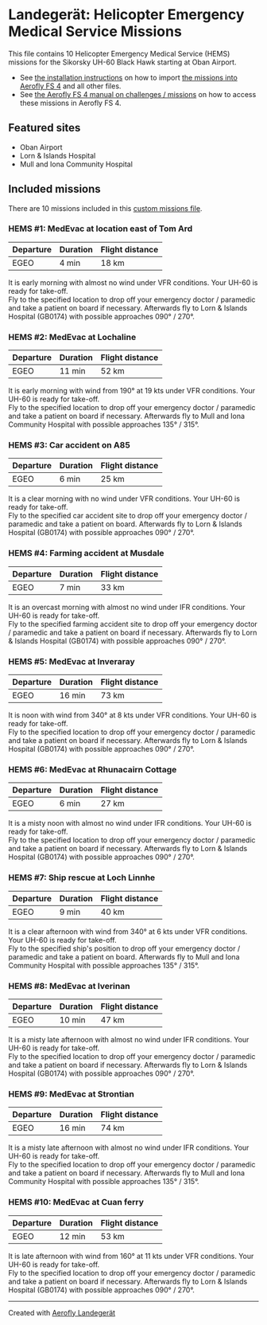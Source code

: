 # Landegerät: Helicopter Emergency Medical Service Missions

This file contains 10 Helicopter Emergency Medical Service (HEMS) missions for the Sikorsky UH-60 Black Hawk starting at Oban Airport.

- See [the installation instructions](https://fboes.github.io/aerofly-missions/docs/generic-installation.html) on how to import [the missions into Aerofly FS 4](missions/custom_missions_user.tmc) and all other files.
- See [the Aerofly FS 4 manual on challenges / missions](https://www.aerofly.com/tutorials/missions/) on how to access these missions in Aerofly FS 4.

## Featured sites

- Oban Airport
- Lorn & Islands Hospital
- Mull and Iona Community Hospital

## Included missions

There are 10 missions included in this [custom missions file](missions/custom_missions_user.tmc).

### HEMS #1: MedEvac at location east of Tom Ard

| Departure | Duration | Flight distance |
| --------- | -------- | --------------- |
| EGEO      | 4 min    | 18 km           |

It is early morning with almost no wind under VFR conditions. Your UH-60 is ready for take-off.  
Fly to the specified location to drop off your emergency doctor / paramedic and take a patient on board if necessary. Afterwards fly to Lorn & Islands Hospital (GB0174) with possible approaches 090° / 270°.

### HEMS #2: MedEvac at Lochaline

| Departure | Duration | Flight distance |
| --------- | -------- | --------------- |
| EGEO      | 11 min   | 52 km           |

It is early morning with wind from 190° at 19 kts under VFR conditions. Your UH-60 is ready for take-off.  
Fly to the specified location to drop off your emergency doctor / paramedic and take a patient on board if necessary. Afterwards fly to Mull and Iona Community Hospital with possible approaches 135° / 315°.

### HEMS #3: Car accident on A85

| Departure | Duration | Flight distance |
| --------- | -------- | --------------- |
| EGEO      | 6 min    | 25 km           |

It is a clear morning with no wind under VFR conditions. Your UH-60 is ready for take-off.  
Fly to the specified car accident site to drop off your emergency doctor / paramedic and take a patient on board. Afterwards fly to Lorn & Islands Hospital (GB0174) with possible approaches 090° / 270°.

### HEMS #4: Farming accident at Musdale

| Departure | Duration | Flight distance |
| --------- | -------- | --------------- |
| EGEO      | 7 min    | 33 km           |

It is an overcast morning with almost no wind under IFR conditions. Your UH-60 is ready for take-off.  
Fly to the specified farming accident site to drop off your emergency doctor / paramedic and take a patient on board if necessary. Afterwards fly to Lorn & Islands Hospital (GB0174) with possible approaches 090° / 270°.

### HEMS #5: MedEvac at Inveraray

| Departure | Duration | Flight distance |
| --------- | -------- | --------------- |
| EGEO      | 16 min   | 73 km           |

It is noon with wind from 340° at 8 kts under VFR conditions. Your UH-60 is ready for take-off.  
Fly to the specified location to drop off your emergency doctor / paramedic and take a patient on board if necessary. Afterwards fly to Lorn & Islands Hospital (GB0174) with possible approaches 090° / 270°.

### HEMS #6: MedEvac at Rhunacairn Cottage

| Departure | Duration | Flight distance |
| --------- | -------- | --------------- |
| EGEO      | 6 min    | 27 km           |

It is a misty noon with almost no wind under IFR conditions. Your UH-60 is ready for take-off.  
Fly to the specified location to drop off your emergency doctor / paramedic and take a patient on board if necessary. Afterwards fly to Lorn & Islands Hospital (GB0174) with possible approaches 090° / 270°.

### HEMS #7: Ship rescue at Loch Linnhe

| Departure | Duration | Flight distance |
| --------- | -------- | --------------- |
| EGEO      | 9 min    | 40 km           |

It is a clear afternoon with wind from 340° at 6 kts under VFR conditions. Your UH-60 is ready for take-off.  
Fly to the specified ship's position to drop off your emergency doctor / paramedic and take a patient on board. Afterwards fly to Mull and Iona Community Hospital with possible approaches 135° / 315°.

### HEMS #8: MedEvac at Iverinan

| Departure | Duration | Flight distance |
| --------- | -------- | --------------- |
| EGEO      | 10 min   | 47 km           |

It is a misty late afternoon with almost no wind under IFR conditions. Your UH-60 is ready for take-off.  
Fly to the specified location to drop off your emergency doctor / paramedic and take a patient on board if necessary. Afterwards fly to Lorn & Islands Hospital (GB0174) with possible approaches 090° / 270°.

### HEMS #9: MedEvac at Strontian

| Departure | Duration | Flight distance |
| --------- | -------- | --------------- |
| EGEO      | 16 min   | 74 km           |

It is a misty late afternoon with almost no wind under IFR conditions. Your UH-60 is ready for take-off.  
Fly to the specified location to drop off your emergency doctor / paramedic and take a patient on board if necessary. Afterwards fly to Mull and Iona Community Hospital with possible approaches 135° / 315°.

### HEMS #10: MedEvac at Cuan ferry

| Departure | Duration | Flight distance |
| --------- | -------- | --------------- |
| EGEO      | 12 min   | 53 km           |

It is late afternoon with wind from 160° at 11 kts under VFR conditions. Your UH-60 is ready for take-off.  
Fly to the specified location to drop off your emergency doctor / paramedic and take a patient on board if necessary. Afterwards fly to Lorn & Islands Hospital (GB0174) with possible approaches 090° / 270°.

---

Created with [Aerofly Landegerät](https://github.com/fboes/aerofly-patterns)
